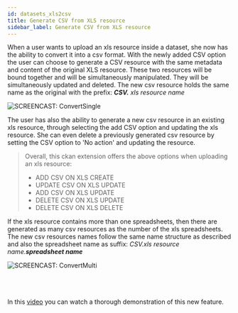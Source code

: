 ```yaml
---
id: datasets_xls2csv
title: Generate CSV from XLS resource
sidebar_label: Generate CSV from XLS resource
---
```

When a user wants to upload an xls resource inside a dataset, she now has the ability to convert it into a csv format. 
With the newly added CSV option the user can choose to generate a CSV resource with the same metadata and content 
of the original XLS resource. These two resources will be bound together and will be 
simultaneously manipulated. They will be simultaneously updated and deleted. The new csv resource holds the same name 
as the original with the prefix: ***CSV.** xls resource name*

<img class="imageStyle" src="/docs/assets/Dataplatform/xls2csv/dataplatform_DATASETS_xls2csv_ConvertSingle.png" alt="SCREENCAST: ConvertSingle">

The user has also the ability to generate a new csv resource in an existing xls resource, through selecting the add CSV option and updating the xls resource. She can even delete a previously generated csv resource by setting the CSV option to 'No action' and updating the resource.

> Overall, this ckan extension offers the above options when uploading an xls resource:
>* ADD CSV ON XLS CREATE
>* UPDATE CSV ON XLS UPDATE
>* ADD CSV ON XLS UPDATE
>* DELETE CSV ON XLS UPDATE 
>* DELETE CSV ON XLS DELETE

If the xls resource contains more than one spreadsheets, then there are generated as many csv resources as the number 
of the xls spreadsheets. The new csv resources names follow the same name structure as described and also the spreadsheet
name as suffix: *CSV.xls resource name.**spreadsheet name***

<img class="imageStyle" src="/docs/assets/Dataplatform/xls2csv/dataplatform_DATASETS_xls2csv_ConvertMulti.png" alt="SCREENCAST: ConvertMulti">

<br><br><br>
In this <a href="https://youtu.be/z6xj3kO8BJc">video</a> you can watch a thorough demonstration of this new feature.


